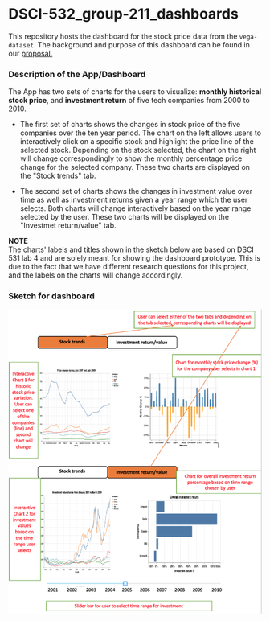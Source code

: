 # DSCI-532_group-211_dashboards

This repository hosts the dashboard for the stock price data from the `vega-dataset`. The background and purpose of this dashboard can be found in our [proposal.](https://github.com/UBC-MDS/DSCI-532_group-211_dashboards/blob/master/Proposal.md)

### Description of the App/Dashboard

The App has two sets of charts for the users to visualize: **monthly historical stock price**, and **investment return** of five tech companies from 2000 to 2010.

- The first set of charts shows the changes in stock price of the five companies over the ten year period. The chart on the left allows users to interactively click on a specific stock and highlight the price line of the selected stock. Depending on the stock selected, the chart on the right will change correspondingly to show the monthly percentage price change for the selected company. These two charts are displayed on the "Stock trends" tab.

- The second set of charts shows the changes in investment value over time as well as investment returns given a year range which the user selects. Both charts will change interactively based on the year range selected by the user. These two charts will be displayed on the "Investmet return/value" tab.

**NOTE**   
The charts' labels and titles shown in the sketch below are based on DSCI 531 lab 4 and are solely meant for showing the dashboard prototype. This is due to the fact that we have different research questions for this project, and the labels on the  charts will change accordingly.

### Sketch for dashboard 

![](img/sketch2.png)
